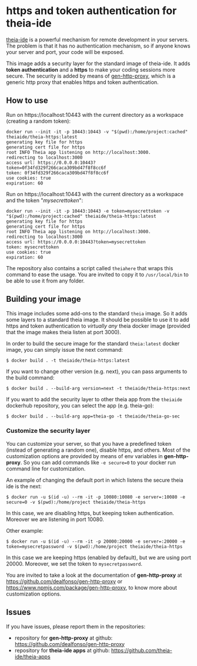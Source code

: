 # https and token authentication for theia-ide

[theia-ide](https://hub.docker.com/r/theiaide/theia) is a powerful mechanism for remote development in your servers. The problem is that it has no authentication mechanism, so if anyone knows your server and port, your code will be exposed.

This image adds a security layer for the standard image of theia-ide. It adds **token authentication** and a **https** to make your coding sessions more secure. The security is added by means of [gen-http-proxy](https://www.npmjs.com/package/gen-http-proxy), which is a generic http proxy that enables https and token authentication.

## How to use

Run on https://localhost:10443 with the current directory as a workspace (creating a random token):

```console
docker run --init -it -p 10443:10443 -v "$(pwd):/home/project:cached" theiaide/theia-https:latest
generating key file for https
generating cert file for https
root INFO Theia app listening on http://localhost:3000.
redirecting to localhost:3000
access url: https://0.0.0.0:10443?token=0f34fd329f266caca309bd47f8f8cc6f
token: 0f34fd329f266caca309bd47f8f8cc6f
use cookies: true
expiration: 60
```

Run on https://localhost:10443 with the current directory as a workspace and the token "_mysecrettoken_":

```console
docker run --init -it -p 10443:10443 -e token=mysecrettoken -v "$(pwd):/home/project:cached" theiaide/theia-https:latest
generating key file for https
generating cert file for https
root INFO Theia app listening on http://localhost:3000.
redirecting to localhost:3000
access url: https://0.0.0.0:10443?token=mysecrettoken
token: mysecrettoken
use cookies: true
expiration: 60
```

The repository also contains a script called `theiahere` that wraps this command to ease the usage. You are invited to copy it to `/usr/local/bin` to be able to use it from any folder.

## Building your image

This image includes some add-ons to the standard `theia` image. So it adds some layers to a standard theia image. It should be possible to use it to add https and token authentication to _virtually any_ theia docker image (provided that the image makes theia listen at port 3000). 

In order to build the secure image for the standard `theia:latest` docker image, you can simply issue the next command:

```console
$ docker build . -t theiaide/theia-https:latest
```

If you want to change other version (e.g. next), you can pass arguments to the build command:

```console
$ docker build . --build-arg version=next -t theiaide/theia-https:next
```

If you want to add the security layer to other theia app from the `theiaide` dockerhub repository, you can select the app (e.g. theia-go):

```console
$ docker build . --build-arg app=theia-go -t theiaide/theia-go-sec
```

### Customize the security layer

You can customize your server, so that you have a predefined token (instead of generating a random one), disable https, and others. Most of the customization options are provided by means of env variables in **gen-http-proxy**. So you can add commands like `-e secure=0` to your docker run command line for customization.

An example of changing the default port in which listens the secure theia ide is the next:

```
$ docker run -u $(id -u) --rm -it -p 10080:10080 -e server=:10080 -e secure=0 -v $(pwd):/home/project theiaide/theia-https
```

In this case, we are disabling https, but keeping token authentication. Moreover we are listening in port 10080.

Other example:

```
$ docker run -u $(id -u) --rm -it -p 20000:20000 -e server=:20000 -e token=mysecretpassword -v $(pwd):/home/project theiaide/theia-https
```

In this case we are keeping https (enabled by default), but we are using port 20000. Moreover, we set the token to `mysecretpassword`.

You are invited to take a look at the documentation of **gen-http-proxy** at https://github.com/dealfonso/gen-http-proxy or https://www.npmjs.com/package/gen-http-proxy, to know more about customization options.

## Issues

If you have issues, please report them in the repositories:

- repository for **gen-http-proxy** at github: https://github.com/dealfonso/gen-http-proxy
- repository for **theia-ide apps** at github: https://github.com/theia-ide/theia-apps

